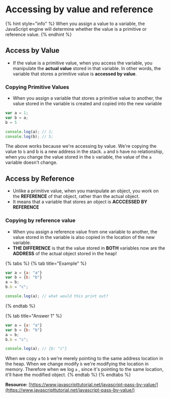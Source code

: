 # Accessing by value and reference

{% hint style="info" %}
When you assign a value to a variable, the JavaScript engine will determine whether the value is a primitive or reference value.
{% endhint %}

## Access by Value

* If the value is a primitive value, when you access the variable, you manipulate the **actual value** stored in that variable. In other words, the variable that stores a primitive value is **accessed by value**.

### Copying Primitive Values

* When you assign a variable that stores a primitive value to another, the value stored in the variable is created and copied into the new variable

```javascript
var a = 1;
var b = a;
b = 5

console.log(a); // 1;
console.log(b); // 5;
```

The above works because we're accessing by value. We're copying the value  to `b` and b is a new address in the stack. `a` and `b` have no relationship, when you change the value stored in the `b` variable, the value of the `a` variable doesn't change.

## Access by Reference

* Unlike a primitive value, when you manipulate an object, you work on the **REFERENCE** of that object, rather than the actual object. 
* It means that a variable that stores an object is **ACCCESSED BY REFERENCE**

### **Copying by reference value**

* When you assign a reference value from one variable to another, the value stored in the variable is also copied in the location of the new variable.
* **THE DIFFERENCE** is that the value stored in **BOTH** variables now are the **ADDRESS** of the actual object stored in the heap!

{% tabs %}
{% tab title="Example" %}
```javascript
var a = {a: "a"}
var b = {b: "b"}
a = b;
b.b = "c";

console.log(a); // what would this print out?
```
{% endtab %}

{% tab title="Answer 1" %}
```javascript
var a = {a: "a"}
var b = {b: "b"}
a = b;
b.b = "c";

console.log(a); // {b: "c"}
```

When we copy `a` to `b` we're merely pointing to the same address location in the heap. When we change modify `b` we're modifying the location in memory. Therefore when we log `a` , since it's pointing to the same location, it'll have the modified object.
{% endtab %}
{% endtabs %}

**Resource:** [https://www.javascripttutorial.net/javascript-pass-by-value/](https://www.javascripttutorial.net/javascript-pass-by-value/)

